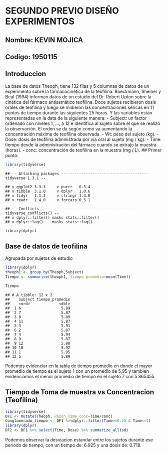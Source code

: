 SEGUNDO PREVIO DISEÑO EXPERIMENTOS
================

## Nombre: KEVIN MOJICA

## Codigo: 1950115

## Introduccion

La base de datos Theoph, tiene 132 filas y 5 columnas de datos de un
experimento sobre la farmacocinética de la teofilina. Boeckmann, Sheiner
y Beal (1994) informan datos de un estudio del Dr. Robert Upton sobre la
cinética del fármaco antiasmático teofilina. Doce sujetos recibieron
dosis orales de teofilina y luego se midieron las concentraciones
séricas en 11 puntos de tiempo durante las siguientes 25 horas. Y las
variables están representadas en la data de la siguiente manera: -
Subject: un factor ordenado con niveles 1, …, a 12 e identifica al
sujeto sobre el que se realizó la observación. El orden se da según como
va aumentando la concentración máxima de teofilina observada. - Wt: peso
del sujeto (kg). - Dose: dosis de teofilina administrada por vía oral al
sujeto (mg / kg). - Time: tiempo desde la administración del fármaco
cuando se extrajo la muestra (horas). - conc: concentración de teofilina
en la muestra (mg / L). \#\# Primer punto:

``` r
library(tidyverse)
```

    ## -- Attaching packages --------------------------------------- tidyverse 1.3.1 --

    ## v ggplot2 3.3.3     v purrr   0.3.4
    ## v tibble  3.1.0     v dplyr   1.0.6
    ## v tidyr   1.1.3     v stringr 1.4.0
    ## v readr   1.4.0     v forcats 0.5.1

    ## -- Conflicts ------------------------------------------ tidyverse_conflicts() --
    ## x dplyr::filter() masks stats::filter()
    ## x dplyr::lag()    masks stats::lag()

``` r
library(dplyr)
```

## Base de datos de teofilina

Agrupada por sujetos de estudio

``` r
library(dplyr)
theoph1 <- group_by(Theoph,Subject)
Tiempo <- summarise(theoph1, tiempo_promedio=mean(Time))

Tiempo
```

    ## # A tibble: 12 x 2
    ##    Subject tiempo_promedio
    ##    <ord>             <dbl>
    ##  1 6                  5.89
    ##  2 7                  5.87
    ##  3 8                  5.89
    ##  4 11                 5.87
    ##  5 3                  5.91
    ##  6 2                  5.87
    ##  7 4                  5.94
    ##  8 9                  5.87
    ##  9 12                 5.88
    ## 10 10                 5.92
    ## 11 1                  5.95
    ## 12 5                  5.89

Podemos evidenciar en la tabla de tiempo promedio en donde el mayor
promedio de tiempo es el sujeto 1 con un promedio de 5,95 y tambien
evidenciamos el menor promedio de tiempo en el sujeto 7 con 5.865455.

## Tiempo de Toma de muestra vs Concentracion (Teofilina)

``` r
library(tidyverse)
DF1 <- mutate(Theoph, Razon_Time_conc=Time/conc)
Conglomerado_tiempo <- DF1 %>%dplyr::filter(Time>=0.25 & Time<=1)
library(dplyr)
DF2 <- DF1 %>% select(Time, Dose) %>% summarize_all(sd)
```

Podemos observar la desviacion estandar entre los sujetos durante ese
periodo de tiempo, con un tiempo de: 6.925 y una dosis de: 0.718.

## 
